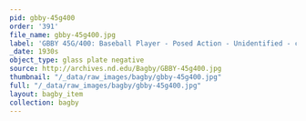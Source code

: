 ```yaml
---
pid: gbby-45g400
order: '391'
file_name: gbby-45g400.jpg
label: 'GBBY 45G/400: Baseball Player - Posed Action - Unidentified - c1930s'
_date: 1930s
object_type: glass plate negative
source: http://archives.nd.edu/Bagby/GBBY-45g400.jpg
thumbnail: "/_data/raw_images/bagby/gbby-45g400.jpg"
full: "/_data/raw_images/bagby/gbby-45g400.jpg"
layout: bagby_item
collection: bagby
---
```

